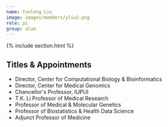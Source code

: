 ```yaml
---
name: Yunlong Liu
image: images/members/yliu2.png
role: pi
group: alum
---
```


{% include section.html %}
## Titles & Appointments
- Director, Center for Computational Biology & Bioinformatics
- Director, Center for Medical Genomics
- Chancellor's Professor, IUPUI
- T.K. Li Professor of Medical Research
- Professor of Medical & Molecular Genetics
- Professor of Biostatistics & Health Data Science
- Adjunct Professor of Medicine
